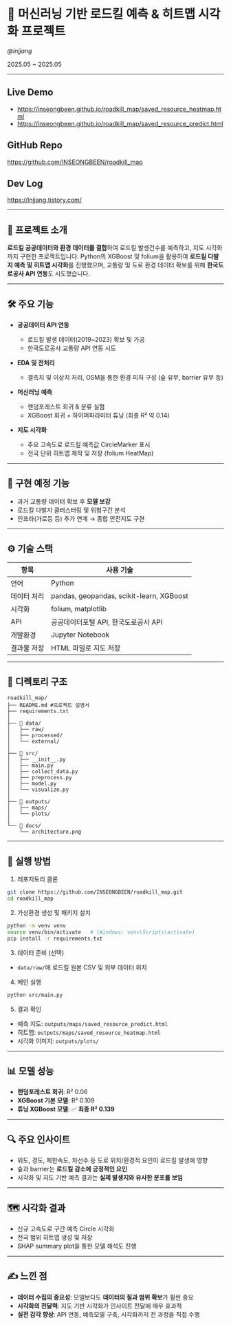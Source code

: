 # 🦌 머신러닝 기반 로드킬 예측 & 히트맵 시각화 프로젝트

*@injjang*

2025.05 ~ 2025.05

---

## Live Demo

- https://inseongbeen.github.io/roadkill_map/saved_resource_heatmap.html  
- https://inseongbeen.github.io/roadkill_map/saved_resource_predict.html

## GitHub Repo

https://github.com/INSEONGBEEN/roadkill_map

## Dev Log

https://lnjjang.tistory.com/

---

## 💬 프로젝트 소개

**로드킬 공공데이터와 환경 데이터를 결합**하여 로드킬 발생건수를 예측하고, 지도 시각화까지 구현한 프로젝트입니다. Python의 XGBoost 및 folium을 활용하여 **로드킬 다발지 예측 및 히트맵 시각화**를 진행했으며, 교통량 및 도로 환경 데이터 확보를 위해 **한국도로공사 API 연동**도 시도했습니다.

---

## 🛠️ 주요 기능

- **공공데이터 API 연동**
  - 로드킬 발생 데이터(2019~2023) 확보 및 가공
  - 한국도로공사 교통량 API 연동 시도

- **EDA 및 전처리**
  - 결측치 및 이상치 처리, OSM을 통한 환경 피처 구성 (숲 유무, barrier 유무 등)

- **머신러닝 예측**
  - 랜덤포레스트 회귀 & 분류 실험
  - XGBoost 회귀 + 하이퍼파라미터 튜닝 (최종 R² 약 0.14)

- **지도 시각화**
  - 주요 고속도로 로드킬 예측값 CircleMarker 표시
  - 전국 단위 히트맵 제작 및 저장 (folium HeatMap)

---

## 🔄 구현 예정 기능

- 과거 교통량 데이터 확보 후 **모델 보강**
- 로드킬 다발지 클러스터링 및 위험구간 분석
- 인프라(가로등 등) 추가 연계 → 종합 안전지도 구현

---

## ⚙️ 기술 스택

| 항목 | 사용 기술 |
|---|---|
| 언어 | Python |
| 데이터 처리 | pandas, geopandas, scikit-learn, XGBoost |
| 시각화 | folium, matplotlib |
| API | 공공데이터포털 API, 한국도로공사 API |
| 개발환경 | Jupyter Notebook |
| 결과물 저장 | HTML 파일로 지도 저장 |

---


## 📁 디렉토리 구조

```
roadkill_map/
├── README.md #프로젝트 설명서
├── requirements.txt
│
├── 📁 data/
│   ├── raw/
│   ├── processed/
│   └── external/
│
├── 📁 src/
│   ├── __init__.py
│   ├── main.py
│   ├── collect_data.py
│   ├── preprocess.py
│   ├── model.py
│   └── visualize.py
│
├── 📁 outputs/
│   ├── maps/
│   └── plots/
│
└── 📁 docs/
    └── architecture.png
```

---

## 🚀 실행 방법

1. 레포지토리 클론
```bash
git clone https://github.com/INSEONGBEEN/roadkill_map.git
cd roadkill_map
```

2. 가상환경 생성 및 패키지 설치
```bash
python -m venv venv
source venv/bin/activate   # (Windows: venv\Scripts\activate)
pip install -r requirements.txt
```

3. 데이터 준비 (선택)
- `data/raw/`에 로드킬 원본 CSV 및 외부 데이터 위치

4. 메인 실행
```bash
python src/main.py
```

5. 결과 확인
- 예측 지도: `outputs/maps/saved_resource_predict.html`
- 히트맵: `outputs/maps/saved_resource_heatmap.html`
- 시각화 이미지: `outputs/plots/`

---

## 📊 모델 성능

- **랜덤포레스트 회귀**: R² 0.06
- **XGBoost 기본 모델**: R² 0.109
- **튜닝 XGBoost 모델**: ✅ **최종 R² 0.139**

---

## 🔍 주요 인사이트

- 위도, 경도, 제한속도, 차선수 등 도로 위치/환경적 요인이 로드킬 발생에 영향
- 숲과 barrier는 **로드킬 감소에 긍정적인 요인**
- 시각화 및 지도 기반 예측 결과는 **실제 발생지와 유사한 분포를 보임**

---

## 🗺️ 시각화 결과

- 신규 고속도로 구간 예측 Circle 시각화
- 전국 범위 히트맵 생성 및 저장
- SHAP summary plot을 통한 모델 해석도 진행

---

## ✍️ 느낀 점

- **데이터 수집의 중요성**: 모델보다도 **데이터의 질과 범위 확보**가 훨씬 중요
- **시각화의 전달력**: 지도 기반 시각화가 인사이트 전달에 매우 효과적
- **실전 감각 향상**: API 연동, 예측모델 구축, 시각화까지 전 과정을 직접 수행
